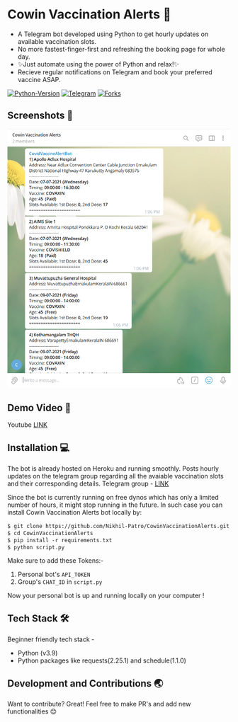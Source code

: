 ﻿#  Cowin Vaccination Alerts 💉
- A Telegram bot developed using Python to get hourly updates on available vaccination slots.
- No more fastest-finger-first and refreshing the booking page for whole day. 
- ✨Just  automate using the power of Python and relax!✨
- Recieve regular notifications on Telegram and book your preferred vaccine ASAP.

[![Python-Version](https://img.shields.io/pypi/pyversions/py)](#)            [![Telegram](https://img.shields.io/badge/Get%20updates-Telegram-blue.svg)](https://t.me/joinchat/9XZEeH-HrcxiNDI1)  [![Forks](https://img.shields.io/github/forks/Nikhil-Patro/CowinVaccinationAlerts?style=social)](https://github.com/Nikhil-Patro/CowinVaccinationAlerts)


## Screenshots 📸
![Screenshot](screenshot.png)

## Demo Video 🎥
Youtube [LINK](https://youtu.be/U8jTV1EEgck) 

## Installation 💻
The bot is already hosted on Heroku and running smoothly. Posts hourly updates on the telegram group regarding all the avaiable vaccination slots and their corresponding details.
Telegram group - [LINK](https://t.me/joinchat/9XZEeH-HrcxiNDI1)

Since the bot is currently running on free dynos which has only a limited number of hours, it might stop running in the future. In such case you can install Cowin Vaccination Alerts bot locally by:
```
$ git clone https://github.com/Nikhil-Patro/CowinVaccinationAlerts.git
$ cd CowinVaccinationAlerts
$ pip install -r requirements.txt
$ python script.py
```
Make sure to add these Tokens:-
1) Personal bot's ```API_TOKEN``` 
2) Group's ```CHAT_ID``` in ```script.py```

Now your personal bot is up and running locally on your computer !


## Tech Stack 🛠️
Beginner friendly tech stack - 
- Python (v3.9)
- Python packages like requests(2.25.1) and schedule(1.1.0)

## Development and Contributions 🌏

Want to contribute? Great! Feel free to make PR's and add new functionalities 😊


